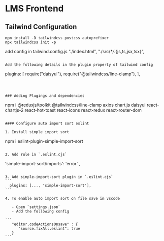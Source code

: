 # LMS Frontend

## Tailwind Configuration

```
npm install -D tailwindcss postcss autoprefixer
npx tailwindcss init -p

```

add config in tailwind.config.js
"./index.html",
"./src/\*_/_.{js,ts,jsx,tsx}",

```

Add the following details in the plugin property of tailwind config
```
   plugins: [
    require("daisyui"),
    require("@tailwindcss/line-clamp"),
  ],
  
```



### Adding Plugings and dependencies

```

npm i @reduxjs/toolkit @tailwindcss/line-clamp axios chart.js daisyui react-chartjs-2 react-hot-toast react-icons react-redux react-router-dom

```

#### Configure auto import sort eslint 

1. Install simple import sort 
```
   npm i eslint-plugin-simple-import-sort
```

2. Add rule in `.eslint.cjs`
```
  'simple-import-sort/imports': 'error' ,
````

3. Add simple-import-sort plugin in `.eslint.cjs`
```
  plugins: [..., 'simple-import-sort'],
```

4. To enable auto import sort on file save in vscode 
  
   - Open `settings.json` 
   - Add the following config

```
   "editor.codeActionsOnsave" : {
      "source.fixAll.eslint": true
   }
```
